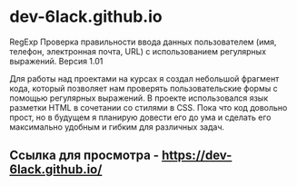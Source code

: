 # dev-6lack.github.io
RegExp
Проверка правильности ввода данных пользователем (имя, телефон, электронная почта, URL) с использованием регулярных выражений.
Версия 1.01

Для работы над проектами на курсах я создал небольшой фрагмент кода, который позволяет нам проверять пользовательские формы с помощью регулярных выражений. В проекте использовался язык разметки HTML в сочетании со стилями в CSS. Пока что код довольно прост, но в будущем я планирую довести его до ума и сделать его максимально удобным и гибким для различных задач.

Ссылка для просмотра - https://dev-6lack.github.io/
----------------------------------------------------------------------------------------------------------------------------

